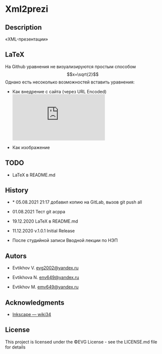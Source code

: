 # Xml2prezi

## Description

«XML-презентации»

## LaTeX

На Github уравнения не визуализируются простым способом $$x=\sqrt{2}$$ Однако
есть несоколько возможностей вставить уравнения:

-   Как внедрение с сайта (через URL Encoded)
    ![equation](https://latex.codecogs.com/gif.latex?e%5E%7Bi%20%5Cpi%7D%20%3D%20-1)

-   Как изображение

## TODO

-   LaTeX в README.md

## History

-   \* 05.08.2021 21:17 добавил копию на GitLab, вызов git push all

-   01.08.2021 Тест git acppa

-   19.12.2020 LaTeX в README.md

-   11.12.2020 v.1.0.1 Initial Release

-   После студийной записи Вводной лекции по НЭП

## Autors

-   Evtikhov V. evg2002@yandex.ru

-   Evtikhova N. env649@yandex.ru

-   Evtikhov M. emv649@yandex.ru

## Acknowledgments

-   [ Inkscape — wiki34](http://wiki.netev.mykeenetic.com/index.php/Inkscape)

## License

This project is licensed under the ©EVG License - see the LICENSE.md file for
details
